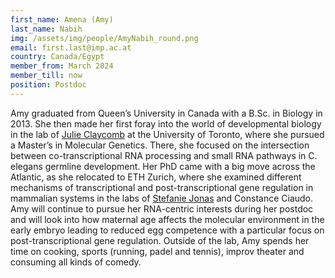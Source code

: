```yaml
---
first_name: Amena (Amy)
last_name: Nabih
img: /assets/img/people/AmyNabih_round.png
email: first.last@imp.ac.at
country: Canada/Egypt
member_from: March 2024
member_till: now
position: Postdoc
---
```

Amy graduated from Queen’s University in Canada with a B.Sc. in Biology in 2013. She then made her first foray into the world of developmental biology in the lab of [Julie Claycomb](https://www.claycomblab.com/) at the University of Toronto, where she pursued a Master’s in Molecular Genetics. There, she focused on the intersection between co-transcriptional RNA processing and small RNA pathways in C. elegans germline development. Her PhD came with a big move across the Atlantic, as she relocated to ETH Zurich, where she examined different mechanisms of transcriptional and post-transcriptional gene regulation in mammalian systems in the labs of [Stefanie Jonas](https://jonaslab.ethz.ch/) and Constance Ciaudo. Amy will continue to pursue her RNA-centric interests during her postdoc and will look into how maternal age affects the molecular environment in the early embryo leading to reduced egg competence with a particular focus on post-transcriptional gene regulation. Outside of the lab, Amy spends her time on cooking, sports (running, padel and tennis), improv theater and consuming all kinds of comedy.
